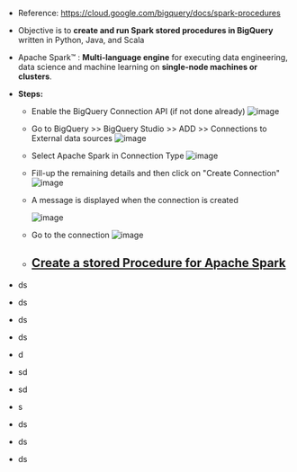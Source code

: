 - Reference: https://cloud.google.com/bigquery/docs/spark-procedures

- Objective is to **create and run Spark stored procedures in BigQuery** written in Python, Java, and Scala
- Apache Spark™ : **Multi-language engine** for executing data engineering, data science and machine learning on **single-node machines or clusters**.

- **Steps:**
  - Enable the BigQuery Connection API (if not done already)
    ![image](https://github.com/Ajit1279/GCP_Learning/assets/81754034/a6143448-e6b8-4c5a-a9ee-5b15f054ab87)

  - Go to BigQuery >> BigQuery Studio >> ADD >> Connections to External data sources
    ![image](https://github.com/Ajit1279/GCP_Learning/assets/81754034/f92c60cb-c798-4a21-b162-6f80698ee111)

  - Select Apache Spark in Connection Type
    ![image](https://github.com/Ajit1279/GCP_Learning/assets/81754034/40bc4756-007e-4695-9261-6be41f46e982)

  - Fill-up the remaining details and then click on "Create Connection"
    ![image](https://github.com/Ajit1279/GCP_Learning/assets/81754034/e627a8a3-60c0-4618-a2c2-5d32fc9287e4)

  
  - A message is displayed when the connection is created

    ![image](https://github.com/Ajit1279/GCP_Learning/assets/81754034/7939363f-5e4d-4d37-8bb8-1ae647b71f34)

  - Go to the connection
    ![image](https://github.com/Ajit1279/GCP_Learning/assets/81754034/84347134-7642-4c3c-b59e-86be16f3f78e)

  - [Create a stored Procedure for Apache Spark](https://cloud.google.com/bigquery/docs/spark-procedures)
    -     

- ds
- ds
- ds
- ds
- d
- sd
- sd
- s
- ds
- ds
- ds 
